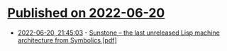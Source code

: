 # [Published on 2022-06-20](index.md)

* [2022-06-20, 21:45:03](https://news.ycombinator.com/item?id=31816455) - [Sunstone – the last unreleased Lisp machine architecture from Symbolics [pdf]](http://www.bitsavers.org/pdf/symbolics/Sunstone_Architecture_198711.pdf)
